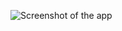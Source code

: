 ![Screenshot of the app](https://github.com/omerbitikcioglu/innova-android-bootcamp/blob/main/Hafta2/SerbestTasarim/Screenshot_1642776951.png&width=400)
